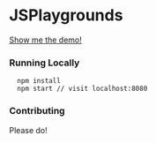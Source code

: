 # JSPlaygrounds

[Show me the demo!](http://104.248.7.120:8080/)

### Running Locally

```
  npm install
  npm start // visit localhost:8080
```

### Contributing

Please do!


